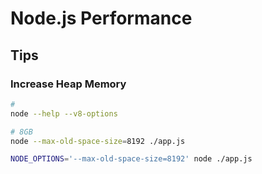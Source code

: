 # Node.js Performance

## Tips

### Increase Heap Memory

```sh
#
node --help --v8-options

# 8GB
node --max-old-space-size=8192 ./app.js

NODE_OPTIONS='--max-old-space-size=8192' node ./app.js
```

<!--
Out Of Memory (OOMKilled)
-->
